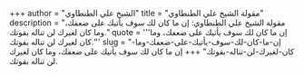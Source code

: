 +++
author = "الشيخ علي الطنطاوي"
title = "مقولة الشيخ علي الطنطاوي"
description = "مقولة الشيخ علي الطنطاوي: إن ما كان لك سوف يأتيك على ضعفك، وما كان لغيرك لن تناله بقوتك."
quote = '''إن ما كان لك سوف يأتيك على ضعفك، وما كان لغيرك لن تناله بقوتك.'''
slug = "إن-ما-كان-لك-سوف-يأتيك-على-ضعفك-وما-كان-لغيرك-لن-تناله-بقوتك"
+++
إن ما كان لك سوف يأتيك على ضعفك، وما كان لغيرك لن تناله بقوتك.
